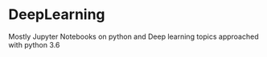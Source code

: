 # DeepLearning
Mostly Jupyter Notebooks on python and Deep learning topics approached with python 3.6
